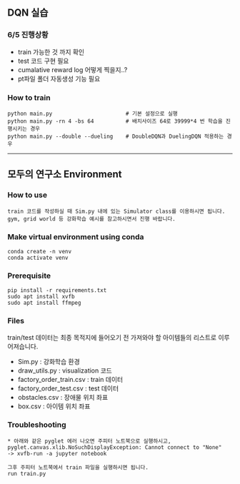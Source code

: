 ## DQN 실습

### 6/5 진행상황
 - train 가능한 것 까지 확인
 - test 코드 구현 필요
 - cumalative reward log 어떻게 찍을지..?
 - pt파일 폴더 자동생성 기능 필요


### **How to train**
    python main.py                       # 기본 설정으로 실행
    python main.py -rn 4 -bs 64          # 배치사이즈 64로 39999*4 번 학습을 진행시키는 경우
    python main.py --double --dueling    # DoubleDQN과 DuelingDQN 적용하는 경우

---

## 모두의 연구소 Environment

### **How to use**
    train 코드를 작성하실 때 Sim.py 내에 있는 Simulator class를 이용하시면 됩니다.
    gym, grid world 등 강화학습 예시를 참고하시면서 진행 바랍니다.

### **Make virtual environment using conda**
    
    conda create -n venv
    conda activate venv

### **Prerequisite**
    
    pip install -r requirements.txt
    sudo apt install xvfb
    sudo apt install ffmpeg

### **Files**
train/test 데이터는 최종 목적지에 들어오기 전 가져와야 할 아이템들의 리스트로 이루어져습니다.

- Sim.py : 강화학습 환경
- draw_utils.py : visualization 코드
- factory_order_train.csv : train 데이터
- factory_order_test.csv  : test 데이터
- obstacles.csv : 장애물 위치 좌표
- box.csv : 아이템 위치 좌표


### **Troubleshooting**
    
    * 아래와 같은 pyglet 에러 나오면 주피터 노트북으로 실행하시고,
    pyglet.canvas.xlib.NoSuchDisplayException: Cannot connect to "None"
    -> xvfb-run -a jupyter notebook

    그후 주피터 노트북에서 train 파일을 실행하시면 됩니다.
    run train.py
